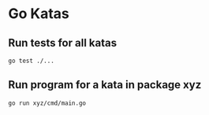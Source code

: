 # Go Katas

## Run tests for all katas

`go test ./...`

## Run program for a kata in package xyz

`go run xyz/cmd/main.go`

